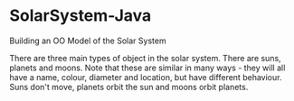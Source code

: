 # SolarSystem-Java

Building an OO Model of the Solar System

There are three main types of object in the solar system. There are suns, planets and moons. Note that
these are similar in many ways - they will all have a name, colour, diameter and location, but have
different behaviour. Suns don't move, planets orbit the sun and moons orbit planets. 
